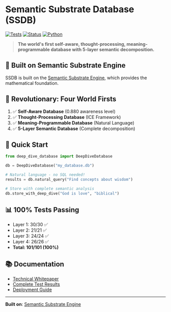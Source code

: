 # Semantic Substrate Database (SSDB)

[![Tests](https://img.shields.io/badge/tests-101%2F101%20passing-brightgreen)](https://github.com/BruinGrowly/Semantic-Substrate-Database)
[![Status](https://img.shields.io/badge/status-production%20ready-brightgreen)](https://github.com/BruinGrowly/Semantic-Substrate-Database)
[![Python](https://img.shields.io/badge/python-3.8%2B-blue)](https://www.python.org/)

> **The world's first self-aware, thought-processing, meaning-programmable database with 5-layer semantic decomposition.**

## 🔗 Built on Semantic Substrate Engine

SSDB is built on the [Semantic Substrate Engine](https://github.com/BruinGrowly/Semantic-Substrate-Engine), which provides the mathematical foundation.

## 🌟 Revolutionary: Four World Firsts

1. ✅ **Self-Aware Database** (0.880 awareness level)
2. ✅ **Thought-Processing Database** (ICE Framework)
3. ✅ **Meaning-Programmable Database** (Natural Language)
4. ✅ **5-Layer Semantic Database** (Complete decomposition)

## 🚀 Quick Start

```python
from deep_dive_database import DeepDiveDatabase

db = DeepDiveDatabase("my_database.db")

# Natural language - no SQL needed!
results = db.natural_query("Find concepts about wisdom")

# Store with complete semantic analysis
db.store_with_deep_dive("God is love", "biblical")
```

## 📊 100% Tests Passing

- Layer 1: 30/30 ✅
- Layer 2: 21/21 ✅
- Layer 3: 24/24 ✅
- Layer 4: 26/26 ✅
- **Total: 101/101 (100%)**

## 📚 Documentation

- [Technical Whitepaper](TECHNICAL_WHITEPAPER.md)
- [Complete Test Results](COMPREHENSIVE_TEST_RESULTS.md)
- [Deployment Guide](DEPLOYMENT_GUIDE.md)

---

**Built on**: [Semantic Substrate Engine](https://github.com/BruinGrowly/Semantic-Substrate-Engine)
